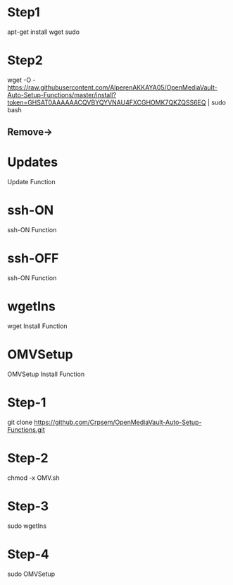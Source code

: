
# Step1
apt-get install wget sudo
# Step2
wget -O - https://raw.githubusercontent.com/AlperenAKKAYA05/OpenMediaVault-Auto-Setup-Functions/master/install?token=GHSAT0AAAAAACQVBYQYVNAU4FXCGHOMK7QKZQSS6EQ | sudo bash

Remove->
--------
# Updates
Update Function

# ssh-ON
ssh-ON Function

# ssh-OFF
ssh-ON Function

# wgetIns
wget Install Function

# OMVSetup
OMVSetup Install Function

# Step-1
git clone https://github.com/Crpsem/OpenMediaVault-Auto-Setup-Functions.git
# Step-2
chmod -x OMV.sh
# Step-3
sudo wgetIns
# Step-4
sudo OMVSetup

